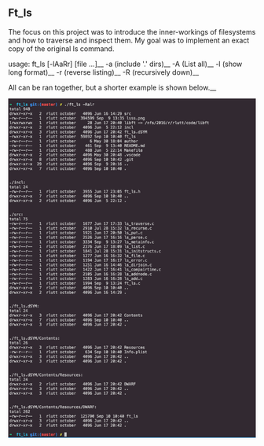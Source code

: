 ## Ft_ls

The focus on this project was to introduce the inner-workings 
of filesystems and how to traverse and inspect them. 
My goal was to implement an exact copy of the original ls command.
 
usage: ft_ls [-lAaRr] [file ...]__
-a (include '.' dirs)__ 
-A (List all)__ 
-l (show long format)__
-r (reverse listing)__
-R (recursively down)__

All can be ran together, but a shorter example is shown below.__

![example](https://github.com/Dauie/ft_ls/blob/master/lsss.png)
